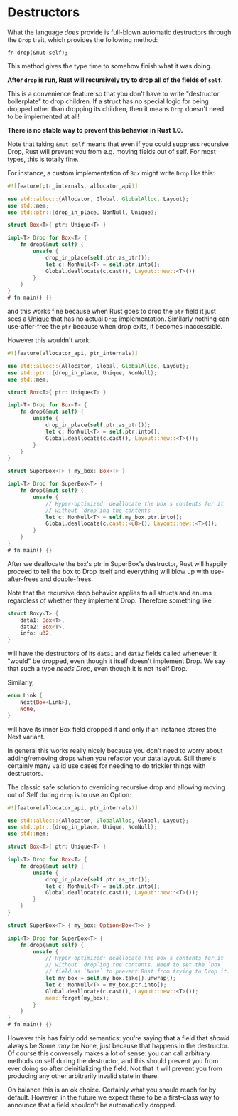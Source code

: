 # Destructors

What the language *does* provide is full-blown automatic destructors through the
`Drop` trait, which provides the following method:

<!-- ignore: function header -->
```rust,ignore
fn drop(&mut self);
```

This method gives the type time to somehow finish what it was doing.

**After `drop` is run, Rust will recursively try to drop all of the fields
of `self`.**

This is a convenience feature so that you don't have to write "destructor
boilerplate" to drop children. If a struct has no special logic for being
dropped other than dropping its children, then it means `Drop` doesn't need to
be implemented at all!

**There is no stable way to prevent this behavior in Rust 1.0.**

Note that taking `&mut self` means that even if you could suppress recursive
Drop, Rust will prevent you from e.g. moving fields out of self. For most types,
this is totally fine.

For instance, a custom implementation of `Box` might write `Drop` like this:

```rust
#![feature(ptr_internals, allocator_api)]

use std::alloc::{Allocator, Global, GlobalAlloc, Layout};
use std::mem;
use std::ptr::{drop_in_place, NonNull, Unique};

struct Box<T>{ ptr: Unique<T> }

impl<T> Drop for Box<T> {
    fn drop(&mut self) {
        unsafe {
            drop_in_place(self.ptr.as_ptr());
            let c: NonNull<T> = self.ptr.into();
            Global.deallocate(c.cast(), Layout::new::<T>())
        }
    }
}
# fn main() {}
```

and this works fine because when Rust goes to drop the `ptr` field it just sees
a [Unique] that has no actual `Drop` implementation. Similarly nothing can
use-after-free the `ptr` because when drop exits, it becomes inaccessible.

However this wouldn't work:

```rust
#![feature(allocator_api, ptr_internals)]

use std::alloc::{Allocator, Global, GlobalAlloc, Layout};
use std::ptr::{drop_in_place, Unique, NonNull};
use std::mem;

struct Box<T>{ ptr: Unique<T> }

impl<T> Drop for Box<T> {
    fn drop(&mut self) {
        unsafe {
            drop_in_place(self.ptr.as_ptr());
            let c: NonNull<T> = self.ptr.into();
            Global.deallocate(c.cast(), Layout::new::<T>());
        }
    }
}

struct SuperBox<T> { my_box: Box<T> }

impl<T> Drop for SuperBox<T> {
    fn drop(&mut self) {
        unsafe {
            // Hyper-optimized: deallocate the box's contents for it
            // without `drop`ing the contents
            let c: NonNull<T> = self.my_box.ptr.into();
            Global.deallocate(c.cast::<u8>(), Layout::new::<T>());
        }
    }
}
# fn main() {}
```

After we deallocate the `box`'s ptr in SuperBox's destructor, Rust will
happily proceed to tell the box to Drop itself and everything will blow up with
use-after-frees and double-frees.

Note that the recursive drop behavior applies to all structs and enums
regardless of whether they implement Drop. Therefore something like

```rust
struct Boxy<T> {
    data1: Box<T>,
    data2: Box<T>,
    info: u32,
}
```

will have the destructors of its `data1` and `data2` fields called whenever it "would" be
dropped, even though it itself doesn't implement Drop. We say that such a type
*needs Drop*, even though it is not itself Drop.

Similarly,

```rust
enum Link {
    Next(Box<Link>),
    None,
}
```

will have its inner Box field dropped if and only if an instance stores the
Next variant.

In general this works really nicely because you don't need to worry about
adding/removing drops when you refactor your data layout. Still there's
certainly many valid use cases for needing to do trickier things with
destructors.

The classic safe solution to overriding recursive drop and allowing moving out
of Self during `drop` is to use an Option:

```rust
#![feature(allocator_api, ptr_internals)]

use std::alloc::{Allocator, GlobalAlloc, Global, Layout};
use std::ptr::{drop_in_place, Unique, NonNull};
use std::mem;

struct Box<T>{ ptr: Unique<T> }

impl<T> Drop for Box<T> {
    fn drop(&mut self) {
        unsafe {
            drop_in_place(self.ptr.as_ptr());
            let c: NonNull<T> = self.ptr.into();
            Global.deallocate(c.cast(), Layout::new::<T>());
        }
    }
}

struct SuperBox<T> { my_box: Option<Box<T>> }

impl<T> Drop for SuperBox<T> {
    fn drop(&mut self) {
        unsafe {
            // Hyper-optimized: deallocate the box's contents for it
            // without `drop`ing the contents. Need to set the `box`
            // field as `None` to prevent Rust from trying to Drop it.
            let my_box = self.my_box.take().unwrap();
            let c: NonNull<T> = my_box.ptr.into();
            Global.deallocate(c.cast(), Layout::new::<T>());
            mem::forget(my_box);
        }
    }
}
# fn main() {}
```

However this has fairly odd semantics: you're saying that a field that *should*
always be Some *may* be None, just because that happens in the destructor. Of
course this conversely makes a lot of sense: you can call arbitrary methods on
self during the destructor, and this should prevent you from ever doing so after
deinitializing the field. Not that it will prevent you from producing any other
arbitrarily invalid state in there.

On balance this is an ok choice. Certainly what you should reach for by default.
However, in the future we expect there to be a first-class way to announce that
a field shouldn't be automatically dropped.

[Unique]: phantom-data.html
